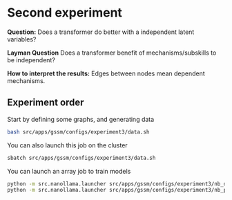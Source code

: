 # Second experiment

**Question:**
Does a transformer do better with a independent latent variables?

**Layman Question**
Does a transformer benefit of mechanisms/subskills to be independent?

**How to interpret the results:**
Edges between nodes mean dependent mechanisms.

## Experiment order
Start by defining some graphs, and generating data
```bash
bash src/apps/gssm/configs/experiment3/data.sh
```
You can also launch this job on the cluster
```bash
sbatch src/apps/gssm/configs/experiment3/data.sh
```

You can launch an array job to train models
```bash
python -m src.nanollama.launcher src/apps/gssm/configs/experiment3/nb_data.yaml
python -m src.nanollama.launcher src/apps/gssm/configs/experiment3/nb_params.yaml
```